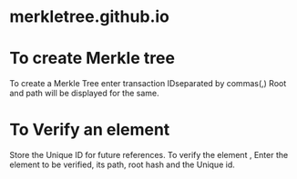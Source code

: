 # merkletree.github.io
# To create Merkle tree
To create a Merkle Tree enter transaction IDseparated by commas(,)
Root and path will be displayed for the same.

# To Verify an element
Store the Unique ID for future references.
To verify the element , Enter the element to be verified, its path, root hash and the Unique id. 
